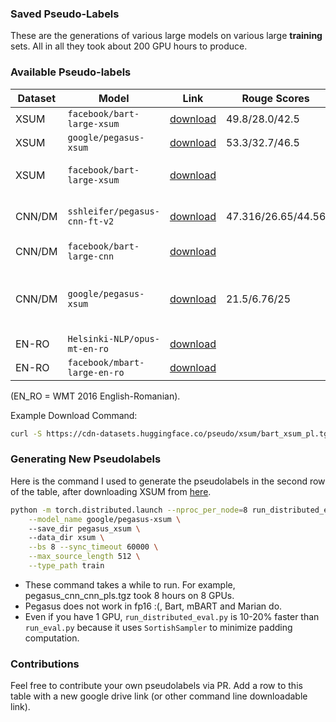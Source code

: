 ### Saved Pseudo-Labels
These are the generations of various large models on various large **training** sets. All in all they took about 200 GPU hours to produce.

### Available Pseudo-labels
| Dataset | Model                       | Link                                                                                   | Rouge Scores       | Notes                                                                                                       
|---------|-----------------------------|----------------------------------------------------------------------------------------|--------------------|-------------------------------------------------------------------------------------------------------------
| XSUM    | `facebook/bart-large-xsum`    | [download](https://cdn-datasets.huggingface.co/pseudo/xsum/bart_xsum_pl.tgz)          | 49.8/28.0/42.5     |                                                                                                             
| XSUM    | `google/pegasus-xsum`         | [download](https://cdn-datasets.huggingface.co/pseudo/xsum/pegasus_xsum.tgz)          | 53.3/32.7/46.5     |                                                                                                             
| XSUM    | `facebook/bart-large-xsum`    | [download](https://cdn-datasets.huggingface.co/pseudo/xsum/xsum_pl2_bart.tgz)         |                   | Bart pseudolabels filtered to those with Rouge2 > 10.0 w GT.                                                 
| CNN/DM  | `sshleifer/pegasus-cnn-ft-v2` | [download](https://cdn-datasets.huggingface.co/pseudo/cnn_dm/pegasus_cnn_cnn_pls.tgz) | 47.316/26.65/44.56 | do not worry about the fact that train.source is one line shorter.                                          
| CNN/DM  | `facebook/bart-large-cnn`     | [download](https://cdn-datasets.huggingface.co/pseudo/cnn_dm/cnn_bart_pl.tgz)         |                    | 5K (2%) are missing, there should be 282173                                                                 
| CNN/DM  | `google/pegasus-xsum`         | [download](https://cdn-datasets.huggingface.co/pseudo/cnn_dm/pegasus_xsum_on_cnn.tgz) | 21.5/6.76/25       | extra labels for xsum distillation  Used max_source_length=512, (and all other pegasus-xsum configuration). 
| EN-RO   | `Helsinki-NLP/opus-mt-en-ro`  | [download](https://cdn-datasets.huggingface.co/pseudo/wmt_en_ro/opus_mt_en_ro.tgz) |       |  
| EN-RO   | `facebook/mbart-large-en-ro`  | [download](https://cdn-datasets.huggingface.co/pseudo/wmt_en_ro/mbart_large_en_ro.tgz) |       |  


(EN_RO = WMT 2016 English-Romanian).

Example Download Command:
```bash
curl -S https://cdn-datasets.huggingface.co/pseudo/xsum/bart_xsum_pl.tgz | tar -xvz -C .
```
### Generating New Pseudolabels
Here is the command I used to generate the pseudolabels in the second row of the table, after downloading XSUM from [here](https://cdn-datasets.huggingface.co/summarization/xsum.tar.gz). 

```bash                                                                         
python -m torch.distributed.launch --nproc_per_node=8 run_distributed_eval.py \
    --model_name google/pegasus-xsum \ 
    --save_dir pegasus_xsum \ 
    --data_dir xsum \
    --bs 8 --sync_timeout 60000 \
    --max_source_length 512 \
    --type_path train
```

+ These command takes a while to run. For example,  pegasus_cnn_cnn_pls.tgz took 8 hours on 8 GPUs.
+ Pegasus does not work in fp16 :(, Bart, mBART and Marian do.
+ Even if you have 1 GPU, `run_distributed_eval.py` is 10-20% faster than `run_eval.py` because it uses `SortishSampler` to minimize padding computation.

### Contributions
Feel free to contribute your own pseudolabels via PR. Add a row to this table with a new google drive link (or other command line downloadable link).


